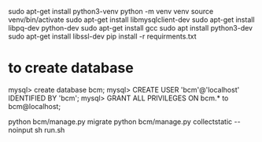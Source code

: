 sudo apt-get install python3-venv
python -m venv venv
source venv/bin/activate
sudo apt-get install libmysqlclient-dev
sudo apt-get install libpq-dev python-dev
sudo apt-get install gcc
sudo apt install python3-dev
sudo apt-get install libssl-dev
pip install -r requirments.txt

# to create database
mysql> create database bcm;
mysql> CREATE USER 'bcm'@'localhost' IDENTIFIED BY 'bcm';
mysql> GRANT ALL PRIVILEGES ON bcm.* to bcm@localhost;

python bcm/manage.py migrate
python bcm/manage.py collectstatic --noinput
sh run.sh
